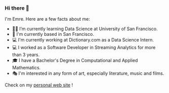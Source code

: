 ### Hi there 👋  

I'm Emre. Here are a few facts about me:

- 👨‍💻  I’m currently learning Data Science at University of San Francisco.
- 📍  I'm currently based in San Francisco.
- 💻  I'm currently working at Dictionary.com as a Data Science Intern.
- 💻  I worked as a Software Developer in Streaming Analytics for more than 3 years.
- 🎓  I have a Bachelor's Degree in Computational and Applied Mathematics.
- 🎭  I'm interested in any form of art, especially literature, music and films.

Check on my [personal web site](https://www.okcular.com.tr) !

<!--
**emreokcular/emreokcular** is a ✨ _special_ ✨ repository because its `README.md` (this file) appears on your GitHub profile.

Here are some ideas to get you started:

- 🔭 I’m currently working on ...
- 🌱 I’m currently learning ...
- 👯 I’m looking to collaborate on ...
- 🤔 I’m looking for help with ...
- 💬 Ask me about ...
- 📫 How to reach me: ...
- 😄 Pronouns: ...
- ⚡ Fun fact: ...
-->
